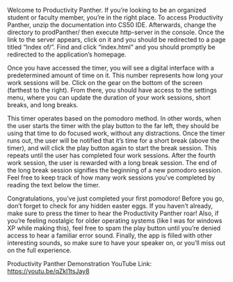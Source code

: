 Welcome to Productivity Panther. If you’re looking to be an organized student or faculty member, you’re in the right place. To access Productivity Panther, unzip the documentation into CS50 IDE. Afterwards, change the directory to prodPanther/ then execute http-server in the console. Once the link to the server appears, click on it and you should be redirected to a page titled “Index of/”. Find and click “index.html” and you should promptly be redirected to the application’s homepage.

Once you have accessed the timer, you will see a digital interface with a predetermined amount of time on it. This number represents how long your work sessions will be. Click on the gear on the bottom of the screen (farthest to the right). From there, you should have access to the settings menu, where you can update the duration of your work sessions, short breaks, and long breaks.

This timer operates based on the pomodoro method. In other words, when the user starts the timer with the play button to the far left, they should be using that time to do focused work, without any distractions. Once the timer runs out, the user will be notified that it’s time for a short break (above the timer), and will click the play button again to start the break session. This repeats until the user has completed four work sessions. After the fourth work session, the user is rewarded with a long break session. The end of the long break session signifies the beginning of a new pomodoro session. Feel free to keep track of how many work sessions you’ve completed by reading the text below the timer.

Congratulations, you’ve just completed your first pomodoro! Before you go, don’t forget to check for any hidden easter eggs. If you haven’t already, make sure to press the timer to hear the Productivity Panther roar! Also, if you’re feeling nostalgic for older operating systems (like I was for windows XP while making this), feel free to spam the play button until you’re denied access to hear a familiar error sound. Finally, the app is filled with other interesting sounds, so make sure to have your speaker on, or you’ll miss out on the full experience.

Productivity Panther Demonstration YouTube Link: https://youtu.be/qZkl1tsJay8
